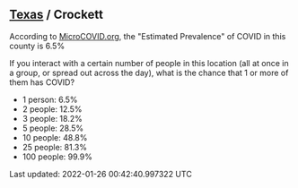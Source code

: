 
## [Texas](/united-states/texas) / Crockett

According to [MicroCOVID.org](http://microcovid.org),
the "Estimated Prevalence" of COVID in this county is 6.5%

If you interact with a certain number of people in this location
(all at once in a group, or spread out across the day), what is the chance that
1 or more of them has COVID?

- 1 person: 6.5%
- 2 people: 12.5%
- 3 people: 18.2%
- 5 people: 28.5%
- 10 people: 48.8%
- 25 people: 81.3%
- 100 people: 99.9%

Last updated: 2022-01-26 00:42:40.997322 UTC
